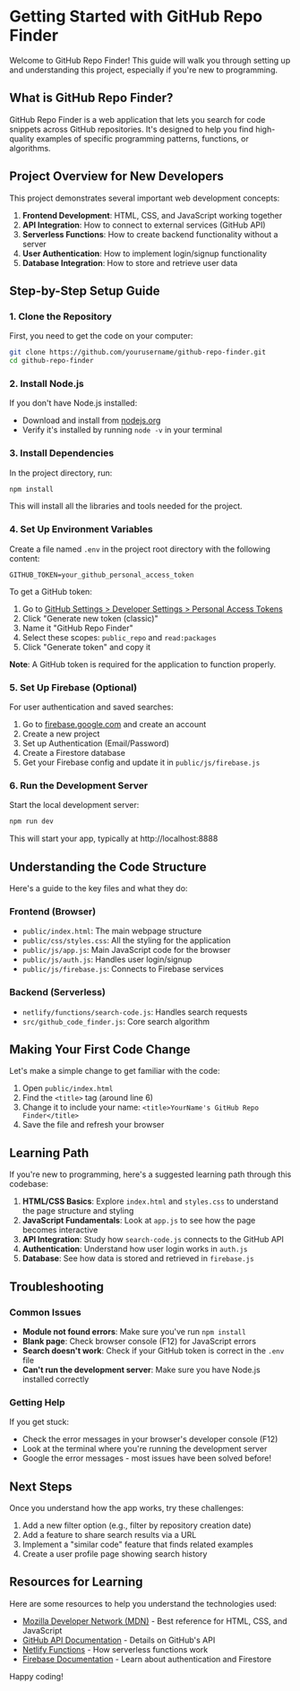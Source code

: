 # Getting Started with GitHub Repo Finder

Welcome to GitHub Repo Finder! This guide will walk you through setting up and understanding this project, especially if you're new to programming.

## What is GitHub Repo Finder?

GitHub Repo Finder is a web application that lets you search for code snippets across GitHub repositories. It's designed to help you find high-quality examples of specific programming patterns, functions, or algorithms.

## Project Overview for New Developers

This project demonstrates several important web development concepts:

1. **Frontend Development**: HTML, CSS, and JavaScript working together
2. **API Integration**: How to connect to external services (GitHub API)
3. **Serverless Functions**: How to create backend functionality without a server
4. **User Authentication**: How to implement login/signup functionality
5. **Database Integration**: How to store and retrieve user data

## Step-by-Step Setup Guide

### 1. Clone the Repository

First, you need to get the code on your computer:

```bash
git clone https://github.com/yourusername/github-repo-finder.git
cd github-repo-finder
```

### 2. Install Node.js

If you don't have Node.js installed:
- Download and install from [nodejs.org](https://nodejs.org/)
- Verify it's installed by running `node -v` in your terminal

### 3. Install Dependencies

In the project directory, run:

```bash
npm install
```

This will install all the libraries and tools needed for the project.

### 4. Set Up Environment Variables

Create a file named `.env` in the project root directory with the following content:

```
GITHUB_TOKEN=your_github_personal_access_token
```

To get a GitHub token:
1. Go to [GitHub Settings > Developer Settings > Personal Access Tokens](https://github.com/settings/tokens)
2. Click "Generate new token (classic)"
3. Name it "GitHub Repo Finder"
4. Select these scopes: `public_repo` and `read:packages`
5. Click "Generate token" and copy it

**Note**: A GitHub token is required for the application to function properly.

### 5. Set Up Firebase (Optional)

For user authentication and saved searches:

1. Go to [firebase.google.com](https://firebase.google.com/) and create an account
2. Create a new project
3. Set up Authentication (Email/Password)
4. Create a Firestore database
5. Get your Firebase config and update it in `public/js/firebase.js`

### 6. Run the Development Server

Start the local development server:

```bash
npm run dev
```

This will start your app, typically at http://localhost:8888

## Understanding the Code Structure

Here's a guide to the key files and what they do:

### Frontend (Browser)

- `public/index.html`: The main webpage structure
- `public/css/styles.css`: All the styling for the application
- `public/js/app.js`: Main JavaScript code for the browser
- `public/js/auth.js`: Handles user login/signup
- `public/js/firebase.js`: Connects to Firebase services

### Backend (Serverless)

- `netlify/functions/search-code.js`: Handles search requests
- `src/github_code_finder.js`: Core search algorithm

## Making Your First Code Change

Let's make a simple change to get familiar with the code:

1. Open `public/index.html`
2. Find the `<title>` tag (around line 6)
3. Change it to include your name: `<title>YourName's GitHub Repo Finder</title>`
4. Save the file and refresh your browser

## Learning Path

If you're new to programming, here's a suggested learning path through this codebase:

1. **HTML/CSS Basics**: Explore `index.html` and `styles.css` to understand the page structure and styling
2. **JavaScript Fundamentals**: Look at `app.js` to see how the page becomes interactive
3. **API Integration**: Study how `search-code.js` connects to the GitHub API
4. **Authentication**: Understand how user login works in `auth.js`
5. **Database**: See how data is stored and retrieved in `firebase.js`

## Troubleshooting

### Common Issues

- **Module not found errors**: Make sure you've run `npm install`
- **Blank page**: Check browser console (F12) for JavaScript errors
- **Search doesn't work**: Check if your GitHub token is correct in the `.env` file
- **Can't run the development server**: Make sure you have Node.js installed correctly

### Getting Help

If you get stuck:
- Check the error messages in your browser's developer console (F12)
- Look at the terminal where you're running the development server
- Google the error messages - most issues have been solved before!

## Next Steps

Once you understand how the app works, try these challenges:

1. Add a new filter option (e.g., filter by repository creation date)
2. Add a feature to share search results via a URL
3. Implement a "similar code" feature that finds related examples
4. Create a user profile page showing search history

## Resources for Learning

Here are some resources to help you understand the technologies used:

- [Mozilla Developer Network (MDN)](https://developer.mozilla.org/) - Best reference for HTML, CSS, and JavaScript
- [GitHub API Documentation](https://docs.github.com/en/rest) - Details on GitHub's API
- [Netlify Functions](https://docs.netlify.com/functions/overview/) - How serverless functions work
- [Firebase Documentation](https://firebase.google.com/docs) - Learn about authentication and Firestore

Happy coding!
